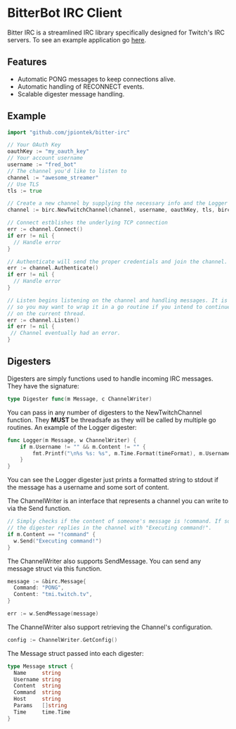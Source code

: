 # BitterBot IRC Client

Bitter IRC is a streamlined IRC library specifically designed for Twitch's IRC servers.
To see an example application go [here](https://github.com/jpiontek/bitter-irc-example).

## Features

* Automatic PONG messages to keep connections alive.
* Automatic handling of RECONNECT events.
* Scalable digester message handling.

## Example
```go
import "github.com/jpiontek/bitter-irc"

// Your OAuth Key
oauthKey := "my_oauth_key"
// Your account username
username := "fred_bot"
// The channel you'd like to listen to
channel := "awesome_streamer"
// Use TLS
tls := true

// Create a new channel by supplying the necessary info and the Logger digester.  
channel := birc.NewTwitchChannel(channel, username, oauthKey, tls, birc.Logger)

// Connect estblishes the underlying TCP connection
err := channel.Connect()
if err != nil {
  // Handle error
}

// Authenticate will send the proper credentials and join the channel.
err := channel.Authenticate()
if err != nil {
  // Handle error
}

// Listen begins listening on the channel and handling messages. It is blocking,
// so you may want to wrap it in a go routine if you intend to continue executing
// on the current thread.
err := channel.Listen()
if err != nil {
 // Channel eventually had an error.
}
```

## Digesters
Digesters are simply functions used to handle incoming IRC messages. They have the signature:
```go
type Digester func(m Message, c ChannelWriter)
```

You can pass in any number of digesters to the NewTwitchChannel function. They **MUST** be threadsafe as
they will be called by multiple go routines. An example of the Logger digester:

```go
func Logger(m Message, w ChannelWriter) {
	if m.Username != "" && m.Content != "" {
		fmt.Printf("\n%s %s: %s", m.Time.Format(timeFormat), m.Username, m.Content)
	}
}
```

You can see the Logger digester just prints a formatted string to stdout if the message has a username and
some sort of content.

The ChannelWriter is an interface that represents a channel you can write to via the Send function.

```go
// Simply checks if the content of someone's message is !command. If so then
// the digester replies in the channel with "Executing command!".
if m.Content == "!command" {
  w.Send("Executing command!")
}
```

The ChannelWriter also supports SendMessage. You can send any message struct
via this function.

```go
message := &birc.Message{
  Command: "PONG",
  Content: "tmi.twitch.tv",
}

err := w.SendMessage(message)
```

The ChannelWriter also support retrieving the Channel's configuration.

```go
config := ChannelWriter.GetConfig()
```

The Message struct passed into each digester:
```go
type Message struct {
  Name     string	
  Username string
  Content  string
  Command  string
  Host     string
  Params   []string
  Time     time.Time
}
```

